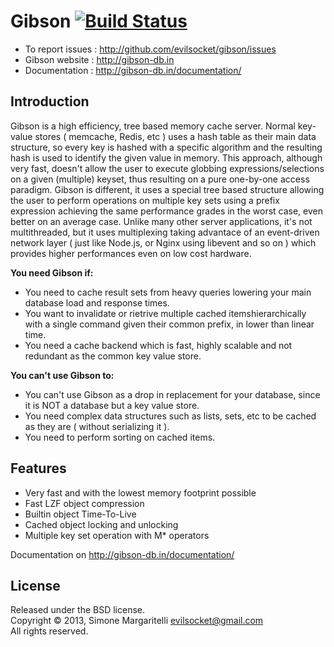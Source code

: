 Gibson [![Build Status](https://secure.travis-ci.org/evilsocket/gibson.png)](http://travis-ci.org/evilsocket/gibson)
===

* To report issues : <http://github.com/evilsocket/gibson/issues>
* Gibson website   : <http://gibson-db.in> 
* Documentation    : <http://gibson-db.in/documentation/> 

## Introduction

Gibson is a high efficiency, tree based memory cache server.
Normal key-value stores ( memcache, Redis, etc ) uses a hash table as their main data structure, so every key is hashed with a specific algorithm and the resulting hash is used to identify the given value in memory. This approach, although very fast, doesn't allow the user to execute globbing expressions/selections on a given (multiple) keyset, thus resulting on a pure one-by-one access paradigm.
Gibson is different, it uses a special tree based structure allowing the user to perform operations on multiple key sets using a prefix expression achieving the same performance grades in the worst case, even better on an average case.
Unlike many other server applications, it's not multithreaded, but it uses multiplexing taking advantace of an event-driven network layer ( just like Node.js, or Nginx using libevent and so on ) which provides higher performances even on low cost hardware.

**You need Gibson if:**

* You need to cache result sets from heavy queries lowering your main database load and response times.
* You want to invalidate or rietrive multiple cached itemshierarchically with a single command given their common prefix, in lower than linear time.
* You need a cache backend which is fast, highly scalable and not redundant as the common key value store.

**You can't use Gibson to:**

* You can't use Gibson as a drop in replacement for your database, since it is NOT a database but a key value store.
* You need complex data structures such as lists, sets, etc to be cached as they are ( without serializing it ).
* You need to perform sorting on cached items.

## Features

* Very fast and with the lowest memory footprint possible
* Fast LZF object compression
* Builtin object Time-To-Live
* Cached object locking and unlocking
* Multiple key set operation with M* operators 

Documentation on <http://gibson-db.in/documentation/>

## License

Released under the BSD license.  
Copyright &copy; 2013, Simone Margaritelli <evilsocket@gmail.com>  
All rights reserved.
